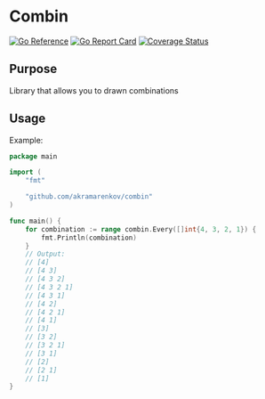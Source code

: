 # Combin

[![Go Reference](https://pkg.go.dev/badge/github.com/akramarenkov/combin.svg)](https://pkg.go.dev/github.com/akramarenkov/combin)
[![Go Report Card](https://goreportcard.com/badge/github.com/akramarenkov/combin)](https://goreportcard.com/report/github.com/akramarenkov/combin)
[![Coverage Status](https://coveralls.io/repos/github/akramarenkov/combin/badge.svg)](https://coveralls.io/github/akramarenkov/combin)

## Purpose

Library that allows you to drawn combinations

## Usage

Example:

```go
package main

import (
    "fmt"

    "github.com/akramarenkov/combin"
)

func main() {
    for combination := range combin.Every([]int{4, 3, 2, 1}) {
        fmt.Println(combination)
    }
    // Output:
    // [4]
    // [4 3]
    // [4 3 2]
    // [4 3 2 1]
    // [4 3 1]
    // [4 2]
    // [4 2 1]
    // [4 1]
    // [3]
    // [3 2]
    // [3 2 1]
    // [3 1]
    // [2]
    // [2 1]
    // [1]
}
```
